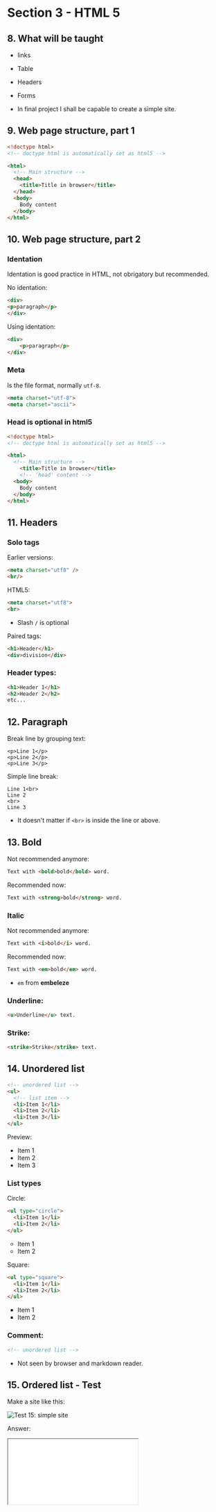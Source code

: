 # Section 3 - HTML 5

## 8. What will be taught

* links

* Table

* Headers

* Forms


* In final project I shall be capable to create a simple site.
  
## 9. Web page structure, part 1

```html
<!doctype html>
<!-- doctype html is automatically set as html5 -->

<html>
  <!-- Main structure -->
  <head>
    <title>Title in browser</title>
  </head>
  <body>
    Body content
  </body>
</html>
```
    
## 10. Web page structure, part 2

### Identation

Identation is good practice in HTML, not obrigatory but recommended.

No identation:
```html
<div>
<p>paragraph</p>
</div>
```

Using identation:
```html
<div>
    <p>paragraph</p>
</div>
```

### Meta

Is the file format, normally `utf-8`.

```html
<meta charset="utf-8">
<meta charset="ascii">
```

### Head is optional in html5

```html
<!doctype html>
<!-- doctype html is automatically set as html5 -->

<html>
  <!-- Main structure -->
    <title>Title in browser</title>
    <!-- 'head' content -->
  <body>
    Body content
  </body>
</html>
```

## 11. Headers

### Solo tags

Earlier versions:

```html
<meta charset="utf8" />
<br/>
```

HTML5:

```html
<meta charset="utf8">
<br>
```

* Slash `/` is optional

Paired tags:

```html
<h1>Header</h1>
<div>division</div>
```

### Header types:

```html
<h1>Header 1</h1>
<h2>Header 2</h2>
etc...
```

## 12. Paragraph

Break line by grouping text:

```
<p>Line 1</p>
<p>Line 2</p>
<p>Line 3</p>
```

Simple line break:

```
Line 1<br>
Line 2
<br>
Line 3
```

* It doesn't matter if `<br>` is inside the line or above.

## 13. Bold

Not recommended anymore:

```html
Text with <bold>bold</bold> word.
```

Recommended now:

```html
Text with <strong>bold</strong> word.
```

### Italic

Not recommended anymore:

```html
Text with <i>bold</i> word.
```

Recommended now:

```html
Text with <em>bold</em> word.
```

* `em` from **embeleze**


### Underline:

```html
<u>Underline</u> text.
```

### Strike:

```html
<strike>Strike</strike> text.
```

## 14. Unordered list

```html
<!-- unordered list -->
<ul>
  <!-- list item -->
  <li>Item 1</li>
  <li>Item 2</li>
  <li>Item 3</li>
</ul>
```

Preview:

<ul>
  <li>Item 1</li>
  <li>Item 2</li>
  <li>Item 3</li>
</ul>

### List types

Circle: 

```html
<ul type="circle">
  <li>Item 1</li>
  <li>Item 2</li>
</ul>
```

<ul type="circle">
  <li>Item 1</li>
  <li>Item 2</li>
</ul>

Square: 

```html
<ul type="square">
  <li>Item 1</li>
  <li>Item 2</li>
</ul>
```

<ul type="square">
  <li>Item 1</li>
  <li>Item 2</li>
</ul>

### Comment:

```html
<!-- unordered list -->
```

* Not seen by browser and markdown reader.

## 15. Ordered list - Test

Make a site like this:

![Test 15: simple site](img/test-15.png)

Answer:

<iframe src="test-15.html">